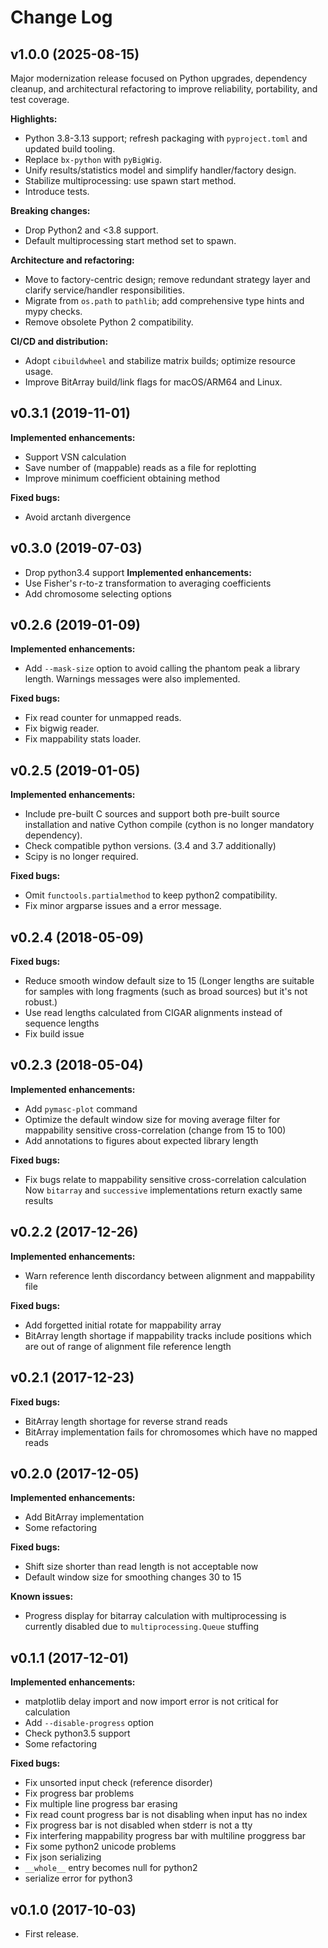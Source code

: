 # Change Log

## v1.0.0 (2025-08-15)
Major modernization release focused on Python upgrades, dependency cleanup, and architectural refactoring to improve reliability, portability, and test coverage.

**Highlights:**
- Python 3.8-3.13 support; refresh packaging with `pyproject.toml` and updated build tooling.
- Replace `bx-python` with `pyBigWig`.
- Unify results/statistics model and simplify handler/factory design.
- Stabilize multiprocessing: use spawn start method.
- Introduce tests.

**Breaking changes:**
- Drop Python2 and <3.8 support.
- Default multiprocessing start method set to spawn.

**Architecture and refactoring:**
- Move to factory-centric design; remove redundant strategy layer and clarify service/handler responsibilities.
- Migrate from `os.path` to `pathlib`; add comprehensive type hints and mypy checks.
- Remove obsolete Python 2 compatibility.

**CI/CD and distribution:**
- Adopt `cibuildwheel` and stabilize matrix builds; optimize resource usage.
- Improve BitArray build/link flags for macOS/ARM64 and Linux.

## v0.3.1 (2019-11-01)
**Implemented enhancements:**
- Support VSN calculation
- Save number of (mappable) reads as a file for replotting
- Improve minimum coefficient obtaining method

**Fixed bugs:**
- Avoid arctanh divergence

## v0.3.0 (2019-07-03)
- Drop python3.4 support
**Implemented enhancements:**
- Use Fisher's r-to-z transformation to averaging coefficients
- Add chromosome selecting options

## v0.2.6 (2019-01-09)
**Implemented enhancements:**
- Add `--mask-size` option to avoid calling the phantom peak a library length.
  Warnings messages were also implemented.

**Fixed bugs:**
- Fix read counter for unmapped reads.
- Fix bigwig reader.
- Fix mappability stats loader.

## v0.2.5 (2019-01-05)
**Implemented enhancements:**
- Include pre-built C sources and support both pre-built source installation and
  native Cython compile (cython is no longer mandatory dependency).
- Check compatible python versions. (3.4 and 3.7 additionally)
- Scipy is no longer required.

**Fixed bugs:**
- Omit `functools.partialmethod` to keep python2 compatibility.
- Fix minor argparse issues and a error message.

## v0.2.4 (2018-05-09)
**Fixed bugs:**
- Reduce smooth window default size to 15 (Longer lengths are suitable for
  samples with long fragments (such as broad sources) but it's not robust.)
- Use read lengths calculated from CIGAR alignments instead of sequence lengths
- Fix build issue

## v0.2.3 (2018-05-04)
**Implemented enhancements:**
- Add `pymasc-plot` command
- Optimize the default window size for moving average filter for mappability
  sensitive cross-correlation (change from 15 to 100)
- Add annotations to figures about expected library length

**Fixed bugs:**
- Fix bugs relate to mappability sensitive cross-correlation calculation
  Now `bitarray` and `successive` implementations return exactly same results

## v0.2.2 (2017-12-26)
**Implemented enhancements:**
- Warn reference lenth discordancy between alignment and mappability file

**Fixed bugs:**
- Add forgetted initial rotate for mappability array
- BitArray length shortage if mappability tracks include positions which are out
  of range of alignment file reference length

## v0.2.1 (2017-12-23)
**Fixed bugs:**
- BitArray length shortage for reverse strand reads
- BitArray implementation fails for chromosomes which have no mapped reads

## v0.2.0 (2017-12-05)
**Implemented enhancements:**
- Add BitArray implementation
- Some refactoring

**Fixed bugs:**
- Shift size shorter than read length is not acceptable now
- Default window size for smoothing changes 30 to 15

**Known issues:**
- Progress display for bitarray calculation with multiprocessing is currently
  disabled due to `multiprocessing.Queue` stuffing

## v0.1.1 (2017-12-01)
**Implemented enhancements:**
- matplotlib delay import and now import error is not critical for calculation
- Add `--disable-progress` option
- Check python3.5 support
- Some refactoring

**Fixed bugs:**
- Fix unsorted input check (reference disorder)
- Fix progress bar problems
 - Fix multiple line progress bar erasing
 - Fix read count progress bar is not disabling when input has no index
 - Fix progress bar is not disabled when stderr is not a tty
 - Fix interfering mappability progress bar with multiline proggress bar
- Fix some python2 unicode problems
- Fix json serializing
 - `__whole__` entry becomes null for python2
 - serialize error for python3

## v0.1.0 (2017-10-03)
- First release.
